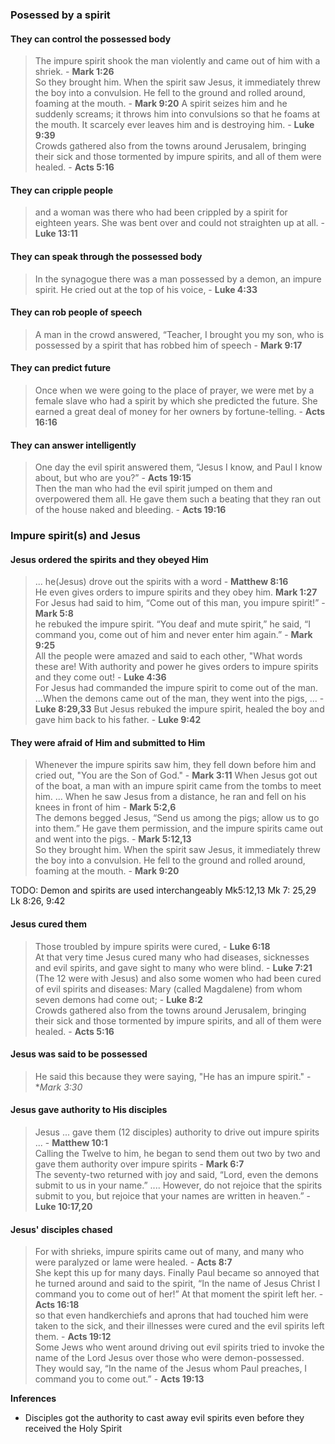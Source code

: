 ### Posessed by a spirit
#### They can control the possessed body
> The impure spirit shook the man violently and came out of him with a shriek. - **Mark 1:26**  
> So they brought him. When the spirit saw Jesus, it immediately threw the boy into a convulsion. He fell to the ground and rolled around, foaming at the mouth. - **Mark 9:20**
> A spirit seizes him and he suddenly screams; it throws him into convulsions so that he foams at the mouth. It scarcely ever leaves him and is destroying him. - **Luke 9:39**  
> Crowds gathered also from the towns around Jerusalem, bringing their sick and those tormented by impure spirits, and all of them were healed. - **Acts 5:16**  

#### They can cripple people
> and a woman was there who had been crippled by a spirit for eighteen years. She was bent over and could not straighten up at all. - **Luke 13:11**  

#### They can speak through the possessed body
> In the synagogue there was a man possessed by a demon, an impure spirit. He cried out at the top of his voice, - **Luke 4:33**  

#### They can rob people of speech
> A man in the crowd answered, “Teacher, I brought you my son, who is possessed by a spirit that has robbed him of speech - **Mark 9:17**  

#### They can predict future
> Once when we were going to the place of prayer, we were met by a female slave who had a spirit by which she predicted the future. She earned a great deal of money for her owners by fortune-telling. - **Acts 16:16**  

#### They can answer intelligently
> One day the evil spirit answered them, “Jesus I know, and Paul I know about, but who are you?” - **Acts 19:15**  
> Then the man who had the evil spirit jumped on them and overpowered them all. He gave them such a beating that they ran out of the house naked and bleeding. - **Acts 19:16**  

### Impure spirit(s) and Jesus

#### Jesus ordered the spirits and they obeyed Him
> ... he(Jesus) drove out the spirits with a word - **Matthew 8:16**  
> He even gives orders to impure spirits and they obey him. **Mark 1:27**  
> For Jesus had said to him, “Come out of this man, you impure spirit!” - **Mark 5:8**  
> he rebuked the impure spirit. “You deaf and mute spirit,” he said, “I command you, come out of him and never enter him again.” - **Mark 9:25**  
> All the people were amazed and said to each other, "What words these are! With authority and power he gives orders to impure spirits and they come out! - **Luke 4:36**  
> For Jesus had commanded the impure spirit to come out of the man. ...When the demons came out of the man, they went into the pigs, ... - **Luke 8:29,33**
> But Jesus rebuked the impure spirit, healed the boy and gave him back to his father. - **Luke 9:42**  

#### They were afraid of Him and submitted to Him
> Whenever the impure spirits saw him, they fell down before him and cried out, "You are the Son of God." - **Mark 3:11**
> When Jesus got out of the boat, a man with an impure spirit came from the tombs to meet him.
... When he saw Jesus from a distance, he ran and fell on his knees in front of him - **Mark 5:2,6**  
> The demons begged Jesus, “Send us among the pigs; allow us to go into them.” He gave them permission, and the impure spirits came out and went into the pigs. - **Mark 5:12,13**   
> So they brought him. When the spirit saw Jesus, it immediately threw the boy into a convulsion. He fell to the ground and rolled around, foaming at the mouth. - **Mark 9:20**

TODO: Demon and spirits are used interchangeably
Mk5:12,13
Mk 7: 25,29
Lk 8:26, 9:42

#### Jesus cured them
> Those troubled by impure spirits were cured, - **Luke 6:18**  
> At that very time Jesus cured many who had diseases, sicknesses and evil spirits, and gave sight to many who were blind. - **Luke 7:21**  
> (The 12 were with Jesus) and also some women who had been cured of evil spirits and diseases: Mary (called Magdalene) from whom seven demons had come out; - **Luke 8:2**  
> Crowds gathered also from the towns around Jerusalem, bringing their sick and those tormented by impure spirits, and all of them were healed. - **Acts 5:16**  



#### Jesus was said to be possessed
> He said this because they were saying, "He has an impure spirit." - **Mark 3:30*

#### Jesus gave authority to His disciples
> Jesus ... gave them (12 disciples) authority to drive out impure spirits ... - **Matthew 10:1**  
> Calling the Twelve to him, he began to send them out two by two and gave them authority over impure spirits - **Mark 6:7**  
> The seventy-two returned with joy and said, “Lord, even the demons submit to us in your name.” .... However, do not rejoice that the spirits submit to you, but rejoice that your names are written in heaven.” - **Luke 10:17,20**

#### Jesus' disciples chased 
> For with shrieks, impure spirits came out of many, and many who were paralyzed or lame were healed. - **Acts 8:7**  
> She kept this up for many days. Finally Paul became so annoyed that he turned around and said to the spirit, “In the name of Jesus Christ I command you to come out of her!” At that moment the spirit left her. - **Acts 16:18**  
> so that even handkerchiefs and aprons that had touched him were taken to the sick, and their illnesses were cured and the evil spirits left them. - **Acts 19:12**  
> Some Jews who went around driving out evil spirits tried to invoke the name of the Lord Jesus over those who were demon-possessed. They would say, “In the name of the Jesus whom Paul preaches, I command you to come out.” - **Acts 19:13**  

**Inferences**

* Disciples got the authority to cast away evil spirits even before they received the Holy Spirit